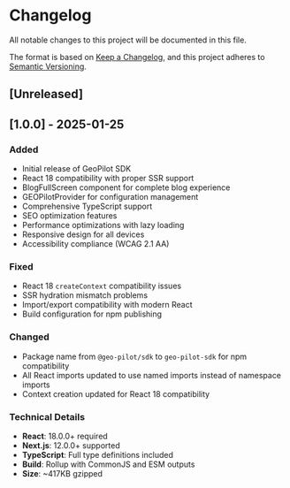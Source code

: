 # Changelog

All notable changes to this project will be documented in this file.

The format is based on [Keep a Changelog](https://keepachangelog.com/en/1.0.0/),
and this project adheres to [Semantic Versioning](https://semver.org/spec/v2.0.0.html).

## [Unreleased]

## [1.0.0] - 2025-01-25

### Added
- Initial release of GeoPilot SDK
- React 18 compatibility with proper SSR support
- BlogFullScreen component for complete blog experience
- GEOPilotProvider for configuration management
- Comprehensive TypeScript support
- SEO optimization features
- Performance optimizations with lazy loading
- Responsive design for all devices
- Accessibility compliance (WCAG 2.1 AA)

### Fixed
- React 18 `createContext` compatibility issues
- SSR hydration mismatch problems
- Import/export compatibility with modern React
- Build configuration for npm publishing

### Changed
- Package name from `@geo-pilot/sdk` to `geo-pilot-sdk` for npm compatibility
- All React imports updated to use named imports instead of namespace imports
- Context creation updated for React 18 compatibility

### Technical Details
- **React**: 18.0.0+ required
- **Next.js**: 12.0.0+ supported
- **TypeScript**: Full type definitions included
- **Build**: Rollup with CommonJS and ESM outputs
- **Size**: ~417KB gzipped

